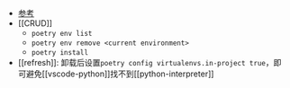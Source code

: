 - [参考](https://stackoverflow.com/questions/59882884/vscode-doesnt-show-poetry-virtualenvs-in-select-interpreter-option)
- [[CRUD]]
    - `poetry env list`
    - `poetry env remove <current environment>`
    - `poetry install`
- [[refresh]]: 卸载后设置`poetry config virtualenvs.in-project true`，即可避免[[vscode-python]]找不到[[python-interpreter]]